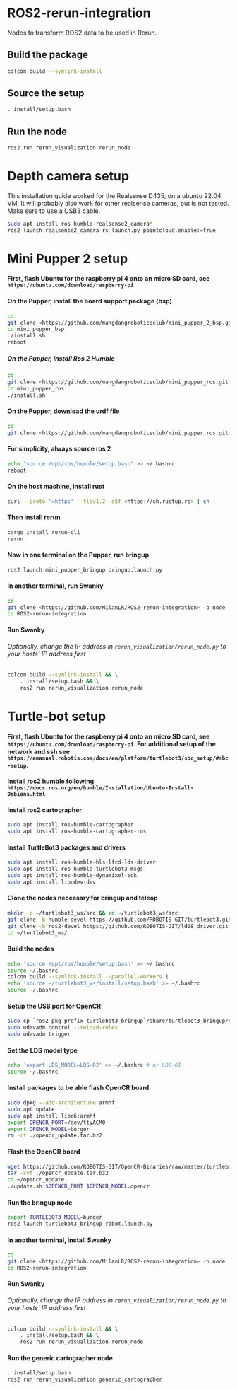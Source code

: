 # ROS2-rerun-integration

Nodes to transform ROS2 data to be used in Rerun.

## Build the package

```bash
colcon build --symlink-install
```

## Source the setup

```bash
. install/setup.bash
```

## Run the node

```bash
ros2 run rerun_visualization rerun_node
```

# Depth camera setup

This installation guide worked for the Realsense D435, on a ubuntu 22.04 VM. It will probably also work for other realsense cameras, but is not tested.
Make sure to use a USB3 cable.

```bash
sudo apt install ros-humble-realsense2_camera*
ros2 launch realsense2_camera rs_launch.py pointcloud.enable:=true
```

# Mini Pupper 2 setup

#### First, flash Ubuntu for the raspberry pi 4 onto an micro SD card, see `https://ubuntu.com/download/raspberry-pi`

#### On the Pupper, install the board support package (bsp)

```bash
cd
git clone <https://github.com/mangdangroboticsclub/mini_pupper_2_bsp.git> mini_pupper_bsp
cd mini_pupper_bsp
./install.sh
reboot
```

##### On the Pupper, install Ros 2 Humble

```bash
cd
git clone <https://github.com/mangdangroboticsclub/mini_pupper_ros.git> -b ros2-dev mini_pupper_ros
cd mini_pupper_ros
./install.sh
```

#### On the Pupper, download the urdf file

```bash
cd
git clone <https://github.com/mangdangroboticsclub/mini_pupper_ros.git> -b ros2-dev mini_pupper_ros_urdf
```

#### For simplicity, always source ros 2

```bash
echo "source /opt/ros/humble/setup.bash" >> ~/.bashrc
reboot
```

#### On the host machine, install rust

```bash
curl --proto '=https' --tlsv1.2 -sSf <https://sh.rustup.rs> | sh
```

#### Then install rerun

```bash
cargo install rerun-cli
rerun
```

#### Now in one terminal on the Pupper, run bringup

```bash
ros2 launch mini_pupper_bringup bringup.launch.py
```

#### In another terminal, run Swanky

```bash
cd
git clone <https://github.com/MilanLR/ROS2-rerun-integration> -b node
cd ROS2-rerun-integration
```

#### Run Swanky

###### Optionally, change the IP address in `rerun_visualization/rerun_node.py` to your hosts' IP address first

```bash
colcon build --symlink-install && \
    . install/setup.bash && \
    ros2 run rerun_visualization rerun_node
```

# Turtle-bot setup

#### First, flash Ubuntu for the raspberry pi 4 onto an micro SD card, see `https://ubuntu.com/download/raspberry-pi`. For additional setup of the network and ssh see `https://emanual.robotis.com/docs/en/platform/turtlebot3/sbc_setup/#sbc-setup`.

#### Install ros2 humble following `https://docs.ros.org/en/humble/Installation/Ubuntu-Install-Debians.html`

#### Install ros2 cartographer
```bash
sudo apt install ros-humble-cartographer
sudo apt install ros-humble-cartographer-ros
```

#### Install TurtleBot3 packages and drivers
```bash
sudo apt install ros-humble-hls-lfcd-lds-driver
sudo apt install ros-humble-turtlebot3-msgs
sudo apt install ros-humble-dynamixel-sdk
sudo apt install libudev-dev
```

#### Clone the nodes necessary for bringup and teleop
```bash
mkdir -p ~/turtlebot3_ws/src && cd ~/turtlebot3_ws/src
git clone -b humble-devel https://github.com/ROBOTIS-GIT/turtlebot3.git
git clone -b ros2-devel https://github.com/ROBOTIS-GIT/ld08_driver.git
cd ~/turtlebot3_ws/
```

#### Build the nodes
```bash
echo 'source /opt/ros/humble/setup.bash' >> ~/.bashrc
source ~/.bashrc
colcon build --symlink-install --parallel-workers 1
echo 'source ~/turtlebot3_ws/install/setup.bash' >> ~/.bashrc
source ~/.bashrc
```

#### Setup the USB port for OpenCR
```bash
sudo cp `ros2 pkg prefix turtlebot3_bringup`/share/turtlebot3_bringup/script/99-turtlebot3-cdc.rules /etc/udev/rules.d/
sudo udevadm control --reload-rules
sudo udevadm trigger
```

#### Set the LDS model type
```bash
echo 'export LDS_MODEL=LDS-02' >> ~/.bashrc # or LDS-01
source ~/.bashrc
```

#### Install packages to be able flash OpenCR board
```bash
sudo dpkg --add-architecture armhf
sudo apt update
sudo apt install libc6:armhf
export OPENCR_PORT=/dev/ttyACM0
export OPENCR_MODEL=burger
rm -rf ./opencr_update.tar.bz2
```

#### Flash the OpenCR board
```bash
wget https://github.com/ROBOTIS-GIT/OpenCR-Binaries/raw/master/turtlebot3/ROS2/latest/opencr_update.tar.bz2
tar -xvf ./opencr_update.tar.bz2
cd ~/opencr_update
./update.sh $OPENCR_PORT $OPENCR_MODEL.opencr
```

#### Run the bringup node
```bash
export TURTLEBOT3_MODEL=burger
ros2 launch turtlebot3_bringup robot.launch.py
```

#### In another terminal, install Swanky

```bash
cd
git clone <https://github.com/MilanLR/ROS2-rerun-integration> -b node
cd ROS2-rerun-integration
```

#### Run Swanky

###### Optionally, change the IP address in `rerun_visualization/rerun_node.py` to your hosts' IP address first

```bash
colcon build --symlink-install && \
    . install/setup.bash && \
    ros2 run rerun_visualization rerun_node
```


#### Run the generic cartographer node
```bash
. install/setup.bash
ros2 run rerun_visualization generic_cartographer
```


